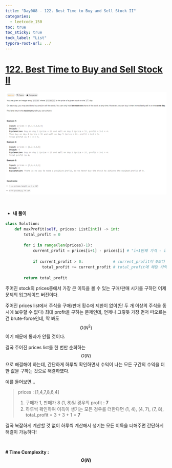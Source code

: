 ```yaml
---
title: "Day008 - 122. Best Time to Buy and Sell Stock II"
categories:
  - leetcode_150
toc: true
toc_sticky: true
tock_label: "List"
typora-root-url: ../
---
```



# [122. Best Time to Buy and Sell Stock II](https://leetcode.com/problems/best-time-to-buy-and-sell-stock-ii/)

![image-20240925233430515](/../assets/images/2024-09-25-Leetcode150_Day008/image-20240925233430515.png)

<br>

- **내 풀이**

```python
class Solution:
    def maxProfit(self, prices: List[int]) -> int:
        total_profit = 0

        for i in range(len(prices)-1):
            current_profit = prices[i+1] - prices[i] # "i+1번째 가격 - i번째 가격"으로 current_profit을 구함
            
            if current_profit > 0:             # current_profit이 0보다 크면(판매가가 구매가보다 크다면)
                total_profit += current_profit # total_profit에 해당 차액을 더해줌

        return total_profit
```

주어진 stock의 prices중에서 가장 큰 이득을 볼 수 있는 구매/판매 시기를 구하던 어제 문제의 업그레이드 버전이다.

주어진 prices list에서 주식을 구매/판매 횟수에 제한이 없이(단 두 개 이상의 주식을 동시에 보유할 수 없다) 최대 profit을 구하는 문제인데, 언제나 그렇듯 가장 먼저 떠오르는건 brute-force인데, 딱 봐도 $$O(N^2)$$이기 때문에 통과가 안될 것이다.

결국 주어진 prices list를 한 번만 순회하는 $$O(N)$$으로 해결해야 하는데, 간단하게 하루씩 확인하면서 수익이 나는 모든 구간의 수익을 더한 값을 구하는 것으로 해결하였다.

예를 들어보면...

> prices : [1,4,7,8,6,4]
> 1. 구매가 1, 판매가 8 (1, 8)일 경우의 profit : **7**
> 2. 하루씩 확인하여 이득이 생기는 모든 경우를 더한다면 (1, 4), (4, 7), (7, 8),  total_profit = 3 + 3 + 1 = **7**

결국 복잡하게 계산할 것 없이 하루씩 계산해서 생기는 모든 이득을 더해주면 간단하게 해결이 가능하다!

<br>

**\# Time Complexity  : $$O(N)$$** 
